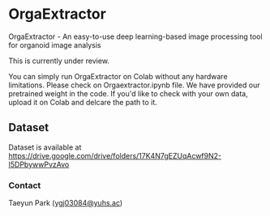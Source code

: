 # OrgaExtractor
OrgaExtractor - An easy-to-use deep learning-based image processing tool for organoid image analysis

This is currently under review.

You can simply run OrgaExtractor on Colab without any hardware limitations. Please check on Orgaextractor.ipynb file.
We have provided our pretrained weight in the code. If you'd like to check with your own data, upload it on Colab and delcare the path to it.

## Dataset
Dataset is available at https://drive.google.com/drive/folders/17K4N7gEZUqAcwf9N2-I5DPbywwPvzAvo

### Contact
Taeyun Park (ygj03084@yuhs.ac)
